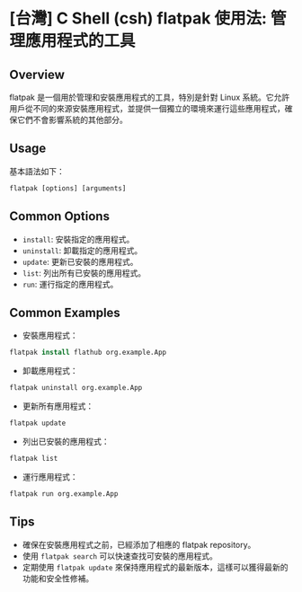 # [台灣] C Shell (csh) flatpak 使用法: 管理應用程式的工具

## Overview
flatpak 是一個用於管理和安裝應用程式的工具，特別是針對 Linux 系統。它允許用戶從不同的來源安裝應用程式，並提供一個獨立的環境來運行這些應用程式，確保它們不會影響系統的其他部分。

## Usage
基本語法如下：
```csh
flatpak [options] [arguments]
```

## Common Options
- `install`: 安裝指定的應用程式。
- `uninstall`: 卸載指定的應用程式。
- `update`: 更新已安裝的應用程式。
- `list`: 列出所有已安裝的應用程式。
- `run`: 運行指定的應用程式。

## Common Examples
- 安裝應用程式：
```csh
flatpak install flathub org.example.App
```
- 卸載應用程式：
```csh
flatpak uninstall org.example.App
```
- 更新所有應用程式：
```csh
flatpak update
```
- 列出已安裝的應用程式：
```csh
flatpak list
```
- 運行應用程式：
```csh
flatpak run org.example.App
```

## Tips
- 確保在安裝應用程式之前，已經添加了相應的 flatpak repository。
- 使用 `flatpak search` 可以快速查找可安裝的應用程式。
- 定期使用 `flatpak update` 來保持應用程式的最新版本，這樣可以獲得最新的功能和安全性修補。